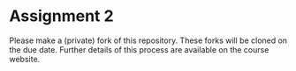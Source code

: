 # Assignment 2

Please make a (private) fork of this repository. These forks will be cloned on the due date. Further details of this process are available on the course website.
